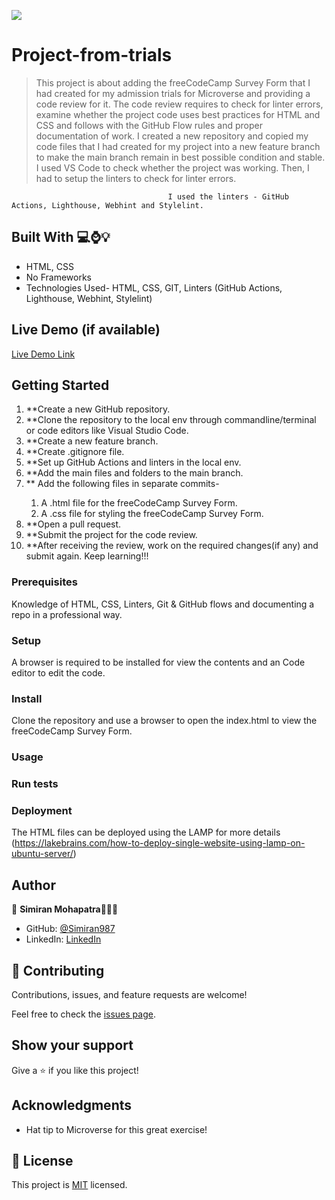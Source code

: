 ![](https://img.shields.io/badge/Microverse-blueviolet)
# Project-from-trials


> This project is about adding the freeCodeCamp Survey Form that I had created for my admission trials for Microverse and providing a code review for it. The code review requires to check for linter errors, examine whether the project code uses best practices for HTML and CSS and follows with the GitHub Flow rules and proper documentation of work. 
                    I created a new repository and copied my code files that I had created for my project into a new feature branch to make the main branch remain in best possible condition and stable. I used VS  Code to check whether the project was working. Then, I had to  setup the linters to check for linter errors.

                                       I used the linters - GitHub Actions, Lighthouse, Webhint and Stylelint.
   
## Built With 💻⌚️💡

- HTML, CSS
- No Frameworks
- Technologies Used- HTML, CSS, GIT, Linters (GitHub Actions, Lighthouse, Webhint, Stylelint)


## Live Demo (if available)

[Live Demo Link](https://livedemo.com)


## Getting Started
<ol>
   <li>**Create a new GitHub repository.</li>
   <li>**Clone the repository to the local env through commandline/terminal or code editors like Visual Studio Code.</li>
   <li>**Create a new feature branch.</li>
   <li>**Create .gitignore file.</li>
   <li>**Set up GitHub Actions and linters in the local env.</li>
   <li>**Add the main files and folders to the main branch.</li>
   <li>** Add the following files in separate commits-</li>
     <ol>
       <li>A .html file for the freeCodeCamp Survey Form.</li>
       <li>A .css file for styling the freeCodeCamp Survey Form.</li>
     </ol>
   <li>**Open a pull request.</li>
   <li>**Submit the project for the code review.</li>
   <li>**After receiving the review, work on the required changes(if any) and submit again. Keep learning!!!</li>
</ol>

### Prerequisites
Knowledge of HTML, CSS, Linters, Git & GitHub flows and documenting a repo in a professional way.

### Setup
A browser is required to be installed for view the contents and an Code editor to edit the code.

### Install
Clone the repository and use a browser to open the index.html to view the freeCodeCamp Survey Form.

### Usage

### Run tests

### Deployment
The HTML files can be deployed using the LAMP for more details (https://lakebrains.com/how-to-deploy-single-website-using-lamp-on-ubuntu-server/)

## Author

👤 **Simiran Mohapatra**👩🏻‍💼

- GitHub: [@Simiran987](https://github.com/Simiran987)
- LinkedIn: [LinkedIn](https://linkedin.com/in/simiran-mohapatra)


## 🤝 Contributing

Contributions, issues, and feature requests are welcome!

Feel free to check the [issues page](../../issues/).


## Show your support

Give a ⭐️ if you like this project!

## Acknowledgments

- Hat tip to Microverse for this great exercise!

## 📝 License

This project is [MIT](./MIT.md) licensed.
